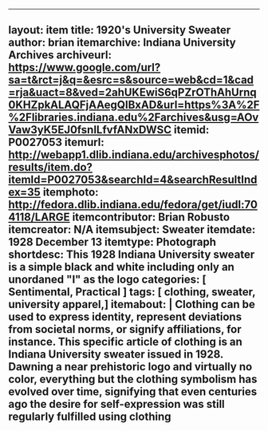 ---
layout: item
title: 1920's University Sweater
author: brian
itemarchive: Indiana University Archives 
archiveurl: https://www.google.com/url?sa=t&rct=j&q=&esrc=s&source=web&cd=1&cad=rja&uact=8&ved=2ahUKEwiS6qPZrOThAhUrnq0KHZpkALAQFjAAegQIBxAD&url=https%3A%2F%2Flibraries.indiana.edu%2Farchives&usg=AOvVaw3yK5EJ0fsnILfvfANxDWSC
itemid: P0027053
itemurl: http://webapp1.dlib.indiana.edu/archivesphotos/results/item.do?itemId=P0027053&searchId=4&searchResultIndex=35
itemphoto: http://fedora.dlib.indiana.edu/fedora/get/iudl:704118/LARGE
itemcontributor: Brian Robusto
itemcreator: N/A
itemsubject: Sweater
itemdate: 1928 December 13 
itemtype: Photograph 
shortdesc: This 1928 Indiana University sweater is a simple black and white including only an unordaned "I" as the logo
categories: [ Sentimental, Practical ]
tags: [ clothing, sweater, university apparel,]
itemabout: |
 Clothing can be used to express identity, represent deviations from societal norms, or signify affiliations, for instance. This specific article of clothing is an Indiana University sweater issued in 1928. Dawning a near prehistoric logo and virtually no color, everything but the clothing symbolism has evolved over time, signifying that even centuries ago the desire for self-expression was still regularly fulfilled using clothing
 ---
